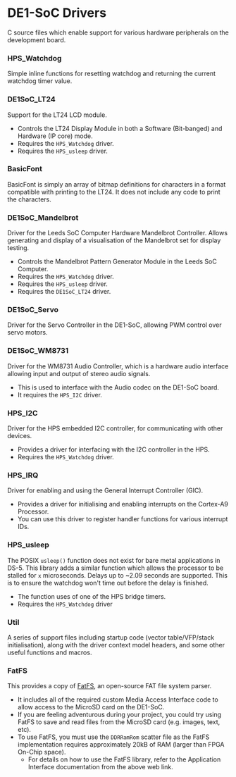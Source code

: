 # DE1-SoC Drivers

C source files which enable support for various hardware peripherals on the development board.

### HPS_Watchdog

Simple inline functions for resetting watchdog and returning the current watchdog timer value.

### DE1SoC_LT24

Support for the LT24 LCD module.

* Controls the LT24 Display Module in both a Software (Bit-banged) and Hardware (IP core) mode.
* Requires the `HPS_Watchdog` driver.
* Requires the `HPS_usleep` driver.

### BasicFont

BasicFont is simply an array of bitmap definitions for characters in a format compatible with printing to the LT24. It does not include any code to print the characters.

### DE1SoC_Mandelbrot

Driver for the Leeds SoC Computer Hardware Mandelbrot Controller. Allows generating and display of a visualisation of the Mandelbrot set for display testing.

* Controls the Mandelbrot Pattern Generator Module in the Leeds SoC Computer.
* Requires the `HPS_Watchdog` driver.
* Requires the `HPS_usleep` driver.
* Requires the `DE1SoC_LT24` driver.

### DE1SoC_Servo

Driver for the Servo Controller in the DE1-SoC, allowing PWM control over servo motors.

### DE1SoC_WM8731

Driver for the WM8731 Audio Controller, which is a hardware audio interface allowing input and output of stereo audio signals.

* This is used to interface with the Audio codec on the DE1-SoC board.
* It requires the `HPS_I2C` driver.

### HPS_I2C

Driver for the HPS embedded I2C controller, for communicating with other devices.

* Provides a driver for interfacing with the I2C controller in the HPS.
* Requires the `HPS_Watchdog` driver.

### HPS_IRQ

Driver for enabling and using the General Interrupt Controller (GIC).

* Provides a driver for initialising and enabling interrupts on the Cortex-A9 Processor.
* You can use this driver to register handler functions for various interrupt IDs.

### HPS_usleep

The POSIX `usleep()` function does not exist for bare metal applications in DS-5. 
This library adds a similar function which allows the processor to be stalled for `x` microseconds.
Delays up to ~2.09 seconds are supported. This is to ensure the watchdog won't time out before the delay is finished.

* The function uses of one of the HPS bridge timers.
* Requires the `HPS_Watchdog` driver

### Util

A series of support files including startup code (vector table/VFP/stack initialisation), along with the driver context model headers, and some other useful functions and macros.

### FatFS

This provides a copy of [FatFS](http://elm-chan.org/fsw/ff/00index_e.html), an open-source FAT file system parser.

* It includes all of the required custom Media Access Interface code to allow access to the MicroSD card on the DE1-SoC.
* If you are feeling adventurous during your project, you could try using FatFS to save and read files from the MicroSD card (e.g. images, text, etc).
* To use FatFS, you must use the `DDRRamRom` scatter file as the FatFS implementation requires approximately 20kB of RAM (larger than FPGA On-Chip space).
  * For details on how to use the FatFS library, refer to the Application Interface documentation from the above web link.
